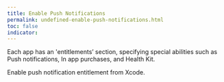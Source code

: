 ```yaml
---
title: Enable Push Notifications
permalink: undefined-enable-push-notifications.html
toc: false
indicator:
---
```


Each app has an 'entitlements’ section, specifying special abilities such as Push notifications, In app purchases, and Health Kit.

Enable push notification entitlement from Xcode.

